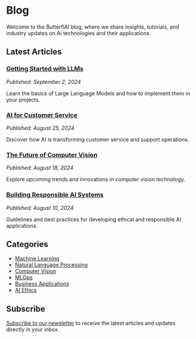 # Blog

Welcome to the ButterflAI blog, where we share insights, tutorials, and industry updates on AI technologies and their applications.

## Latest Articles

### [Getting Started with LLMs](/blog/getting-started-with-llms/)
*Published: September 2, 2024*

Learn the basics of Large Language Models and how to implement them in your projects.

### [AI for Customer Service](/blog/ai-for-customer-service/)
*Published: August 25, 2024*

Discover how AI is transforming customer service and support operations.

### [The Future of Computer Vision](/blog/future-of-computer-vision/)
*Published: August 18, 2024*

Explore upcoming trends and innovations in computer vision technology.

### [Building Responsible AI Systems](/blog/responsible-ai-systems/)
*Published: August 10, 2024*

Guidelines and best practices for developing ethical and responsible AI applications.

## Categories

- [Machine Learning](/blog/category/machine-learning/)
- [Natural Language Processing](/blog/category/nlp/)
- [Computer Vision](/blog/category/computer-vision/)
- [MLOps](/blog/category/mlops/)
- [Business Applications](/blog/category/business-applications/)
- [AI Ethics](/blog/category/ai-ethics/)

## Subscribe

[Subscribe to our newsletter](#) to receive the latest articles and updates directly in your inbox. 